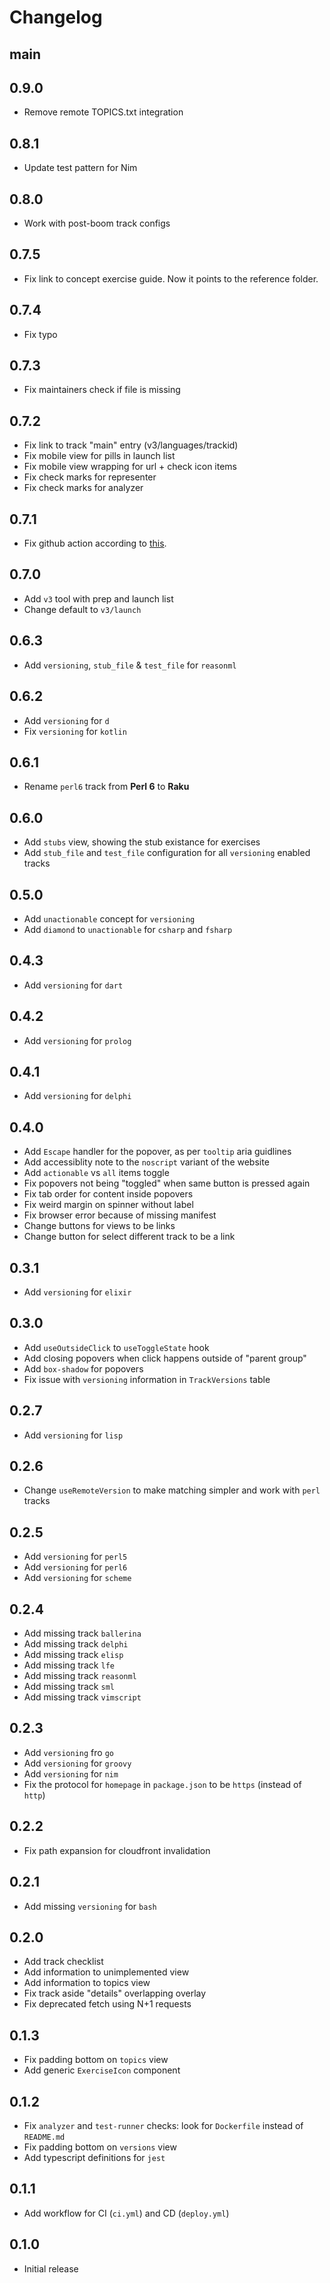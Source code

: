 # Changelog

## main

## 0.9.0

- Remove remote TOPICS.txt integration

## 0.8.1

- Update test pattern for Nim

## 0.8.0

- Work with post-boom track configs

## 0.7.5

- Fix link to concept exercise guide. Now it points to the reference folder.

## 0.7.4

- Fix typo

## 0.7.3

- Fix maintainers check if file is missing

## 0.7.2

- Fix link to track "main" entry (v3/languages/trackid)
- Fix mobile view for pills in launch list
- Fix mobile view wrapping for url + check icon items
- Fix check marks for representer
- Fix check marks for analyzer

## 0.7.1

- Fix github action according to [this](https://github.com/aws/aws-cli/issues/4835).

## 0.7.0

- Add `v3` tool with prep and launch list
- Change default to `v3/launch`

## 0.6.3

- Add `versioning`, `stub_file` & `test_file` for `reasonml`

## 0.6.2

- Add `versioning` for `d`
- Fix `versioning` for `kotlin`

## 0.6.1

- Rename `perl6` track from **Perl 6** to **Raku**

## 0.6.0

- Add `stubs` view, showing the stub existance for exercises
- Add `stub_file` and `test_file` configuration for all `versioning` enabled tracks

## 0.5.0

- Add `unactionable` concept for `versioning`
- Add `diamond` to `unactionable` for `csharp` and `fsharp`

## 0.4.3

- Add `versioning` for `dart`

## 0.4.2

- Add `versioning` for `prolog`

## 0.4.1

- Add `versioning` for `delphi`

## 0.4.0

- Add `Escape` handler for the popover, as per `tooltip` aria guidlines
- Add accessiblity note to the `noscript` variant of the website
- Add `actionable` vs `all` items toggle
- Fix popovers not being "toggled" when same button is pressed again
- Fix tab order for content inside popovers
- Fix weird margin on spinner without label
- Fix browser error because of missing manifest
- Change buttons for views to be links
- Change button for select different track to be a link

## 0.3.1

- Add `versioning` for `elixir`

## 0.3.0

- Add `useOutsideClick` to `useToggleState` hook
- Add closing popovers when click happens outside of "parent group"
- Add `box-shadow` for popovers
- Fix issue with `versioning` information in `TrackVersions` table

## 0.2.7

- Add `versioning` for `lisp`

## 0.2.6

- Change `useRemoteVersion` to make matching simpler and work with `perl` tracks

## 0.2.5

- Add `versioning` for `perl5`
- Add `versioning` for `perl6`
- Add `versioning` for `scheme`

## 0.2.4

- Add missing track `ballerina`
- Add missing track `delphi`
- Add missing track `elisp`
- Add missing track `lfe`
- Add missing track `reasonml`
- Add missing track `sml`
- Add missing track `vimscript`

## 0.2.3

- Add `versioning` fro `go`
- Add `versioning` for `groovy`
- Add `versioning` for `nim`
- Fix the protocol for `homepage` in `package.json` to be `https` (instead of `http`)

## 0.2.2

- Fix path expansion for cloudfront invalidation

## 0.2.1

- Add missing `versioning` for `bash`

## 0.2.0

- Add track checklist
- Add information to unimplemented view
- Add information to topics view
- Fix track aside "details" overlapping overlay
- Fix deprecated fetch using N+1 requests

## 0.1.3

- Fix padding bottom on `topics` view
- Add generic `ExerciseIcon` component

## 0.1.2

- Fix `analyzer` and `test-runner` checks: look for `Dockerfile` instead of `README.md`
- Fix padding bottom on `versions` view
- Add typescript definitions for `jest`

## 0.1.1

- Add workflow for CI (`ci.yml`) and CD (`deploy.yml`)

## 0.1.0

- Initial release
